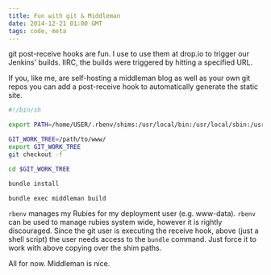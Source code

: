 ```yaml
---
title: Fun with git & Middleman
date: 2014-12-21 01:00 GMT
tags: code, meta
---
```


git post-receive hooks are fun. I use to use them at drop.io to trigger our Jenkins' builds. IIRC, the builds were triggered by hitting a specified URL.

If you, like me, are self-hosting a middleman blog as well as your own git repos you can add a post-receive hook to automatically generate the static site.

```sh
#!/bin/sh

export PATH=/home/USER/.rbenv/shims:/usr/local/bin:/usr/local/sbin:/usr/bin:/bin:/usr/sbin:/sbin:$PATH

GIT_WORK_TREE=/path/to/www/
export GIT_WORK_TREE
git checkout -f

cd $GIT_WORK_TREE

bundle install

bundle exec middleman build
```

`rbenv` manages my Rubies for my deployment user (e.g. www-data). `rbenv` can be used to manage rubies system wide, however it is rightly discouraged. Since the git user is executing the receive hook, above (just a shell script) the user needs access to the `bundle` command. Just force it to work with above copying over the shim paths.

All for now. Middleman is nice.
